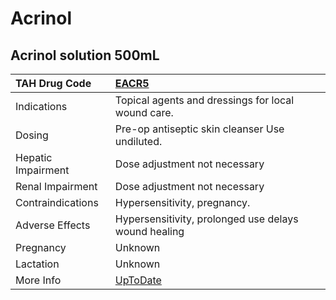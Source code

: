 # Acrinol

## Acrinol solution 500mL

| TAH Drug Code      | [EACR5](https://www.tahsda.org.tw/drugs/hissearch.php?drug_code=EACR5)   |
|:-------------------|:-------------------------------------------------------------------------|
| Indications        | Topical agents and dressings for local wound care.                       |
| Dosing             | Pre-op antiseptic skin cleanser Use undiluted.                           |
| Hepatic Impairment | Dose adjustment not necessary                                            |
| Renal Impairment   | Dose adjustment not necessary                                            |
| Contraindications  | Hypersensitivity, pregnancy.                                             |
| Adverse Effects    | Hypersensitivity, prolonged use delays wound healing                     |
| Pregnancy          | Unknown                                                                  |
| Lactation          | Unknown                                                                  |
| More Info          | [UpToDate](https://www.uptodate.com/contents/acrinol-drug-information)   |

